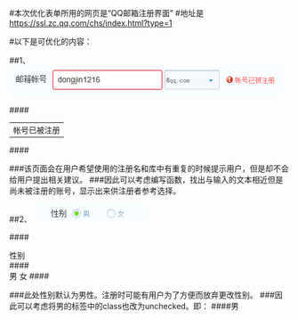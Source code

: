 #本次优化表单所用的网页是“QQ邮箱注册界面”
#地址是 https://ssl.zc.qq.com/chs/index.html?type=1

#以下是可优化的内容：

##1、
![Image text](https://github.com/Dec61JD/fe_camp_2016/blob/master/task0003/img/%E8%A1%A8%E5%8D%95-%E8%B4%A6%E5%8F%B7.png)

####<div class="info">
    <table>
        <tbody>
            <tr><td class="error" id="email_info">帐号已被注册</td></tr>
        </tbody>
    </table>
####</div>

###该页面会在用户希望使用的注册名和库中有重复的时候提示用户，但是却不会给用户提出相关建议。
###因此可以考虑编写函数，找出与输入的文本相近但是尚未被注册的账号，显示出来供注册者参考选择。

##2、
![Image text](https://github.com/Dec61JD/fe_camp_2016/blob/master/task0003/img/%E8%A1%A8%E5%8D%95-%E6%80%A7%E5%88%AB.png)

####<div class="item">性别</div>
####<div class="ipt_box nobg sex_box">
    <a name="male" tabindex="9" class="checked" id="sex_1">男</a>
    <a name="femail" tabindex="10" class="unchecked" id="sex_2">女</a>
####</div>

###此处性别默认为男性。注册时可能有用户为了方便而放弃更改性别。
###因此可以考虑将男的标签中的class也改为unchecked。即：
####<a name="male" tabindex="9" class="unchecked" id="sex_1">男</a>
